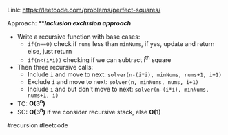 Link: https://leetcode.com/problems/perfect-squares/

Approach: 
*****Inclusion exclusion approach***
- Write a recursive function with base cases:
	- `if(n==0)` check if `nums` less than `minNums`, if yes, update and return else, just return
	- `if(n<(i*i))` checking if we can subtract i<sup>th</sup> square 
- Then three recursive calls:
	- Include `i` and move to next: `solver(n-(i*i), minNums, nums+1, i+1)`
	- Exclude `i` and move to next: `solver(n, minNums, nums, i+1)`
	- Include `i` and but don't move to next: `solver(n-(i*i), minNums, nums+1, i)`
- TC: **O(3<sup>n</sup>)**
- SC: **O(3<sup>n</sup>)** if we consider recursive stack, else **O(1)**


#recursion #leetcode 
